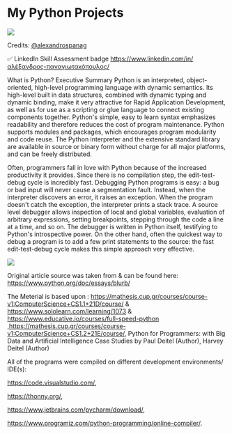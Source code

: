 # My Python Projects

<img src="https://img.shields.io/bower/l/mi">


Credits: [@alexandrospanag](https://github.com/alexandrospanag)

✅ LinkedIn Skill Assessment badge
https://www.linkedin.com/in/αλέξανδρος-παναγιωτακόπουλος/


What is Python? Executive Summary
Python is an interpreted, object-oriented, high-level programming language with dynamic semantics. Its high-level built in data structures, combined with dynamic typing and dynamic binding, make it very attractive for Rapid Application Development, as well as for use as a scripting or glue language to connect existing components together. Python's simple, easy to learn syntax emphasizes readability and therefore reduces the cost of program maintenance. Python supports modules and packages, which encourages program modularity and code reuse. The Python interpreter and the extensive standard library are available in source or binary form without charge for all major platforms, and can be freely distributed.

Often, programmers fall in love with Python because of the increased productivity it provides. Since there is no compilation step, the edit-test-debug cycle is incredibly fast. Debugging Python programs is easy: a bug or bad input will never cause a segmentation fault. Instead, when the interpreter discovers an error, it raises an exception. When the program doesn't catch the exception, the interpreter prints a stack trace. A source level debugger allows inspection of local and global variables, evaluation of arbitrary expressions, setting breakpoints, stepping through the code a line at a time, and so on. The debugger is written in Python itself, testifying to Python's introspective power. On the other hand, often the quickest way to debug a program is to add a few print statements to the source: the fast edit-test-debug cycle makes this simple approach very effective.

![](https://th.bing.com/th/id/R.6c253b6b4562ea29d1223251d46e767f?rik=oTlwfQZkD0JpjA&pid=ImgRaw)


Original article source was taken from & can be found here: https://www.python.org/doc/essays/blurb/

The Meterial is based upon : https://mathesis.cup.gr/courses/course-v1:ComputerScience+CS1.1+21D/course/ & https://www.sololearn.com/learning/1073 & https://www.educative.io/courses/full-speed-python ,https://mathesis.cup.gr/courses/course-v1:ComputerScience+CS1.2+21E/course/, Python for Programmers: with Big Data and Artificial Intelligence Case Studies by Paul Deitel (Author), Harvey Deitel (Author)


All of the programs were compiled on different development environments/ IDE(s): 

https://code.visualstudio.com/,       

https://thonny.org/, 

https://www.jetbrains.com/pycharm/download/, 

https://www.programiz.com/python-programming/online-compiler/.
